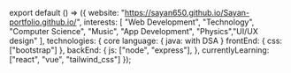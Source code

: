 export default () => ({
website: "https://sayan650.github.io/Sayan-portfolio.github.io/",
interests: [
"Web Development", "Technology", "Computer Science", "Music",
"App Development", "Physics","UI/UX design" 
],
technologies: {
core language: {
java: with DSA
}
frontEnd: {
css: ["bootstrap"]
},
backEnd: {
js: ["node", "express"],
},
currentlyLearning: ["react", "vue", "tailwind_css"]
});
